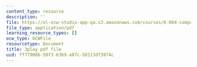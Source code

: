 ```yaml
---
content_type: resource
description: ''
file: https://ol-ocw-studio-app-qa.s3.amazonaws.com/courses/6-004-computation-structures-spring-2017/ff77908b50f36369a87c58113d73974c_QCo-RtfLzyc.pdf
file_type: application/pdf
learning_resource_types: []
ocw_type: OCWFile
resourcetype: Document
title: 3play pdf file
uid: ff77908b-50f3-6369-a87c-58113d73974c
---
```

